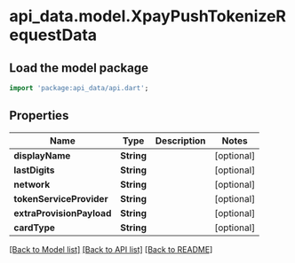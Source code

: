 # api_data.model.XpayPushTokenizeRequestData

## Load the model package
```dart
import 'package:api_data/api.dart';
```

## Properties
Name | Type | Description | Notes
------------ | ------------- | ------------- | -------------
**displayName** | **String** |  | [optional] 
**lastDigits** | **String** |  | [optional] 
**network** | **String** |  | [optional] 
**tokenServiceProvider** | **String** |  | [optional] 
**extraProvisionPayload** | **String** |  | [optional] 
**cardType** | **String** |  | [optional] 

[[Back to Model list]](../README.md#documentation-for-models) [[Back to API list]](../README.md#documentation-for-api-endpoints) [[Back to README]](../README.md)



